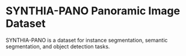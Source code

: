 # SYNTHIA-PANO Panoramic Image Dataset

SYNTHIA-PANO is a dataset for instance segmentation, semantic segmentation, and object detection tasks.